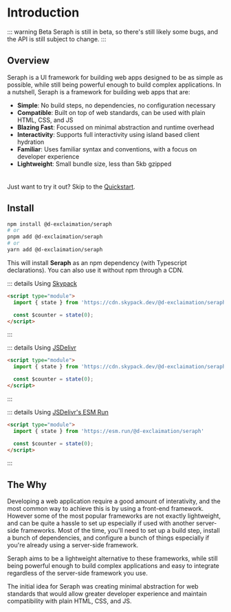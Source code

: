 # Introduction

::: warning Beta
Seraph is still in beta, so there's still likely some bugs, and the API is still subject to change.
:::

## Overview

Seraph is a UI framework for building web apps designed to be as simple as possible, while still being powerful enough to build complex applications.
In a nutshell, Seraph is a framework for building web apps that are:
- **Simple**: No build steps, no dependencies, no configuration necessary
- **Compatible**: Built on top of web standards, can be used with plain HTML, CSS, and JS
- **Blazing Fast**: Focussed on minimal abstraction and runtime overhead
- **Interactivity**: Supports full interactivity using island based client hydration
- **Familiar**: Uses familiar syntax and conventions, with a focus on developer experience
- **Lightweight**: Small bundle size, less than 5kb gzipped


<div class="tip custom-block" style="padding-top: 8px">

Just want to try it out? Skip to the [Quickstart](/getting-started/quickstart).

</div>

## Install

```sh
npm install @d-exclaimation/seraph
# or
pnpm add @d-exclaimation/seraph
# or
yarn add @d-exclaimation/seraph
```
This will install **Seraph** as an npm dependency (with Typescript declarations). You can also use it without npm through a CDN.

::: details Using [Skypack](https://www.skypack.dev/)
```html
<script type="module">
  import { state } from 'https://cdn.skypack.dev/@d-exclaimation/seraph'

  const $counter = state(0);
</script>
```
:::

::: details Using [JSDelivr](https://www.jsdelivr.com/)
```html
<script type="module">
  import { state } from 'https://cdn.skypack.dev/@d-exclaimation/seraph'

  const $counter = state(0);
</script>
```
:::

::: details Using [JSDelivr's ESM Run](https://www.esm.run/)
```html
<script type="module">
  import { state } from 'https://esm.run/@d-exclaimation/seraph'

  const $counter = state(0);
</script>
```
:::

## The Why

Developing a web application require a good amount of interativity, and the most common way to achieve this is by using a front-end framework. However some of the most popular frameworks are not exactly lightweight, and can be quite a hassle to set up especially if used with another server-side frameworks. Most of the time, you'll need to set up a build step, install a bunch of dependencies, and configure a bunch of things especially if you're already using a server-side framework. 

Seraph aims to be a lightweight alternative to these frameworks, while still being powerful enough to build complex applications and easy to integrate regardless of the server-side framework you use.

The initial idea for Seraph was creating minimal abstraction for web standards that would allow greater developer experience and maintain compatibility with plain HTML, CSS, and JS. 